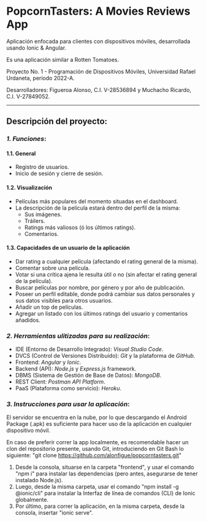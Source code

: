 # PopcornTasters: A Movies Reviews App
Aplicación enfocada para clientes con dispositivos móviles, desarrollada usando Ionic & Angular.

Es una aplicación similar a Rotten Tomatoes.

Proyecto No. 1 - Programación de Dispositivos Móviles, Universidad Rafael Urdaneta, período 2022-A.

Desarrolladores: Figueroa Alonso, C.I. V-28536894 y Muchacho Ricardo, C.I. V-27849052.

---

## **Descripción del proyecto:**


### *1. Funciones*:
#### 1.1. General
- Registro de usuarios.
- Inicio de sesión y cierre de sesión.
 
#### 1.2. Visualización
- Películas más populares del momento situadas en el dashboard.
- La descripción de la película estará dentro del perfil de la misma:
    - Sus imágenes.
    - Tráilers.
    - Ratings más valiosos (ó los últimos ratings).
    - Comentarios.			
                    
#### 1.3. Capacidades de un usuario de la aplicación
 - Dar rating a cualquier película (afectando el rating general de la misma).
 - Comentar sobre una película.
 - Votar si una crítica ajena le resulta útil o no (sin afectar el rating general de la película).
 - Buscar películas por nombre, por género y por año de publicación.
 - Poseer un perfil editable, donde podrá cambiar sus datos personales y sus datos visibles para otros usuarios.
 - Añadir un top de películas.
 - Agregar un listado con los últimos ratings del usuario y comentarios añadidos.


### *2. Herramientas ulitizadas para su realización*:
 - IDE (Entorno de Desarrollo Integrado): *Visual Studio Code*.
 - DVCS (Control de Versiones Distribuido): *Git* y la plataforma de *GitHub*.
 - Frontend: *Angular* y *Ionic*.
 - Backend (API): *Node.js* y *Express.js* framework.
 - DBMS (Sistema de Gestión de Base de Datos): *MongoDB*.
 - REST Client: *Postman API Platform*.
 - PaaS (Plataforma como servicio): *Heroku*.


### *3. Instrucciones para usar la aplicación*:
 El servidor se encuentra en la nube, por lo que descargando el Android Package (.apk) es suficiente para hacer uso de la aplicación en cualquier dispositivo móvil.

 En caso de preferir correr la app localmente, es recomendable hacer un clon del repositorio presente, usando Git, introduciendo en Git Bash lo siguiente: 
 "git clone https://github.com/alonfigue/popcorntasters.git"

 1. Desde la consola, situarse en la carpeta "frontend", y usar el comando "npm i" para instalar las dependencias (pero antes, asegurarse de tener instalado Node.js).
 2. Luego, desde la misma carpeta, usar el comando "npm install -g @ionic/cli" para instalar la Interfaz de línea de comandos (CLI) de Ionic globalmente.
 3. Por último, para correr la aplicación, en la misma carpeta, desde la consola, insertar "ionic serve".
